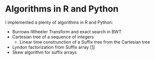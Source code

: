 # Algorithms in R and Python
I implemented a plenty of algorithms in R and Python:

* Burrows-Wheeler Transform and exact search in BWT
* Cartesian tree of a sequence of integers
  * Linear time construnction of a Suffix tree from the Cartesian tree 
* Lyndon factorization from Suffix array [[1](http://dx.doi.org/10.1016/j.jda.2014.06.001)]
* Skew algorithm for suffix arrays

